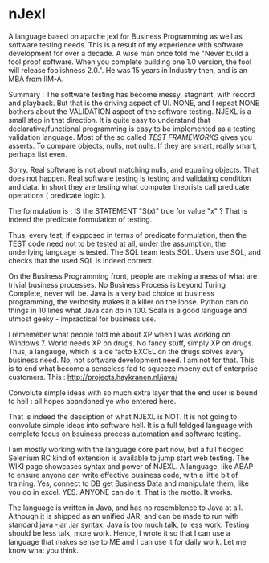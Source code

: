 # nJexl
A  language based on apache jexl for Business Programming as well as software testing needs.
This is a result of my experience with software development for over a decade.
A wise man once told me  "Never build a fool proof software. When you complete building one 1.0 version, 
the fool will release foolishness 2.0.". He was 15 years in Industry then, and is an MBA from IIM-A.

Summary : The software testing has become messy, stagnant, with record and playback.
But that is the driving aspect of UI. NONE, and I repeat NONE bothers about the VALIDATION aspect of the software testing.
NJEXL is a small step in that direction.
It is quite easy to understand that declarative/functional programming is easy to be implemented as a testing validation language.  Most of the so called *TEST FRAMEWORKS* gives you asserts. To compare objects, nulls, not nulls. If they are smart, really smart, perhaps list even. 

Sorry. Real software is not about matching nulls, and equaling objects.
That does not happen.
Real software testing is testing and validating condition and data. In short they are testing what computer theorists call
predicate operations ( predicate logic ).

The formulation is : IS the STATEMENT "S(x)" true for value "x" ?
That is indeed the predicate formulation of testing.

Thus, every test, if expposed in terms of predicate formulation, then the TEST code need not to be tested at all,
under the assumption, the underlying language is tested. The SQL team tests SQL. Users use SQL, and checks that the used SQL is 
indeed correct.

On the Business Programming front, people are making a mess of what are trivial business processes.
No Business Process is beyond Turing Complete, never will be. Java is a very bad choice at business programming, the verbosity makes it a killer on the loose. Python can do things in 10 lines what Java can do in 100. Scala is a good language and utmost geeky - impractical for business use.   

I rememeber what people told me about XP when I was working on Windows 7. World needs XP on drugs. No fancy stuff, simply XP on drugs. Thus, a langauge, which is a de facto EXCEL on the drugs solves every business need. No, not software development need.
I am not for that. This is to end what become a senseless fad to squeeze moeny out of enterprise customers.
This : http://projects.haykranen.nl/java/

Convolute simple ideas with so much extra layer that the end user is bound to hell : all hopes abandoned ye who entered here.

That is indeed the desciption of what NJEXL is NOT. It is not going to convolute simple ideas into software hell.
It is a full feldged language with complete focus on bsuiness process automation and software testing.

I am mostly working with the language core part now, but a full fledged Selenium RC kind of extension is available to jump start web testing. The WIKI page showcases syntax and power of NJEXL. A language, like ABAP to ensure anyone can write effective business code, with a little bit of training. Yes, connect to DB get Business Data and manipulate them, like you do in excel.
YES. ANYONE can do it. That is the motto. It works.

The language is written in Java, and has no resemblence to Java at all. Although it is shipped as an unified JAR, and can be made to run with standard java -jar <jarfile>.jar syntax. Java is too much talk, to less work. Testing should be less talk, more work. Hence, I wrote it so that I can use a language that makes sense to ME and I can use it for daily work. Let me know what you think. 
